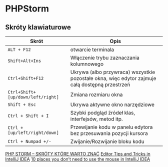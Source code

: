 # PHPStorm

## Skróty klawiaturowe

| Skrót  | Opis  |
|---|---|
| `ALT + F12` | otwarcie terminala |
| `Shift+Alt+Ins`  | Włączenie trybu zaznaczania kolumnowego  |
|  `Ctrl+Shift+F12` | Ukrywa (albo przywraca) wszystkie pozostałe okna, więc edytor zajmuje całą dostępną przestrzeń  |
| `Ctrl+Shift+[up/down/left/right]` | Zmiana rozmiaru okna |
| `Shift + Esc` | Ukrywa aktywne okno narzędziowe |
| `Ctrl + Shift + I` | Szybki podgląd źródeł klas, interfejsów, metod itp. |
| `Ctrl + [up/left/right/down]` | Przewijanie kodu w panelu edytora bez przesuwania pozycji kursora |
| `Ctrl + Numpad +/-` | Zwijanie/Rozwijanie bloku kodu |

[PHP STORM – SKRÓTY KTÓRE WARTO ZNAĆ](https://totylkokod.pl/baza-wiedzy/php-storm-skroty-ktore-warto-znac/)
[Editor Tips and Tricks in IntelliJ IDEA](https://blog.jetbrains.com/idea/2020/08/editor-tips-and-tricks-in-intellij-idea/)
[10 places you don’t need to use the mouse in IntelliJ IDEA](https://blog.jetbrains.com/idea/2021/08/10-places-you-don-t-need-to-use-the-mouse-in-intellij-idea/)
